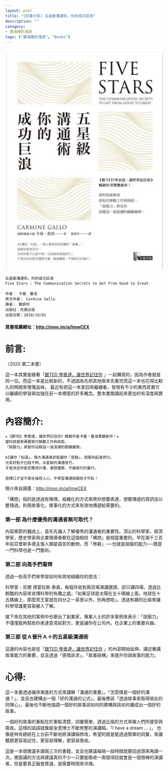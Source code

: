 ```yaml
---
layout: post
title: "[好書分享] 五星級溝通術，你的成功巨浪"
description: ""
category: 
- 書海裡的漫遊
tags: ["書海裡的漫遊", "Books"]
---
```




![](../images/2020/0110.jpg)



```
五星級溝通術，你的成功巨浪
Five Stars : The Communication Secrets to Get From Good to Great
   
作者： 卡曼．蓋洛  
原文作者： Carmine Gallo  
譯者： 葉妍伶  
出版社：先覺出版 
出版日期：2018/10/01 
```

#### 買書推薦網址：http://moo.im/a/lmwCEX

# 前言:

（2020 第二本書）

這一本其實是跟著「[跟TED 學表達，讓世界記住你](http://www.evanlin.com/ted-1/) 」一起購買的，因為作者就是同一位。而這一本是比較新的，不過因為先把其他兩本先看完而這一本也花得比較久的時間來慢慢品味。 最近有把這一本拿回來繼續看，發現有不少的東西其實可以繼續的學習與加強在前一本裡面的許多概念。整本書閱讀起來更加的有深度與實用。



# 內容簡介:

```
★《跟TED 學表達，讓世界記住你》暢銷作者卡曼‧蓋洛驚艷新作！★
當科技威脅著要取代無數工作與技能，
「說服力」將是你站穩這一波浪潮的關鍵優勢。

AI讓你「知道」，偉大溝通者卻能讓你「感動」，說服你起身而行。
光有好點子已經不夠，五星級的溝通技巧，
才是決定你能否獲得升遷、激發團隊、不被取代的量尺。

發揮口才並不是在操控人心，不學習溝通說服術才可恥！
```

簡介來自讀墨：http://moo.im/a/lmwCEX

「構想」指的是透過有條理，組織化的方式來將你想要表達，想要傳遞的資訊加以整理過。利用故事化，敘事化的方式來有效地傳遞給需要的。

### 第一部 為什麼優秀的溝通者無可取代？

內容章節的鋪成上，首先先讓人了解優秀的溝通者的重要性。頂尖的科學家，經濟學家，歷史學家與企業領導者都在這個相信「構想」是相當重要的。早在兩千三百年前亞里斯多德主張人類是語言的動物，而「修辭」──也就是說服的能力──既是一門科學也是一門藝術。

### 第二部 向高手們看齊

透過一些高手們來學習如何有效地組織你的想法：

科學家 - 尼爾 德葛拉斯 泰森，每個月收到兩百場演講邀請，卻只講四場。透過比較酷的內容來宣傳科學的有趣之處。「如果足球是太陽在五十碼線上面，地球在十五碼線上，那麼冥王星就在四分之一英里以外，別再想啦」。透過有趣的比喻來讓科學常識更容易被人了解。

接下來在其他的案例中也舉出了創業家，專業人士的許多案例來表示：「説服力」不僅僅能夠幫助你表達意見給對方，更是讓你在公司內，在企業上的重要兵器。 

### 第三部 從Ａ晉升Ａ＋的五星級溝通術

這邊的內容也是從「[跟TED 學表達，讓世界記住你](http://www.evanlin.com/ted-1/) 」的內容開始延伸，講述著講故事能力的重要，並且透過「感情訴求」，「故事結構」來提升你說故事的能力。

# 心得:

這一本書透過循序漸進的方式來講解「溝通的重要」，「怎麼樣是一個好的溝通？」，並且也建構出一個「好的溝通的公式」，最後應該「透過故事來取得彼此的同理心」，最後也不斷地強調一個好的故事該如何的建構與該如何鋪成出一個好的故事。

一個好的故事的重點在於重點清楚，詞彙簡單，透過比喻的方式來被人們所接受與吸收。這樣的話語就像是金恩博士不斷修整的演講稿，「I have a dream ... 」， 也像是林肯總統在上台前不斷地將演講稿修改，希望的就是能透過簡單的詞彙，來讓聽眾更容易記住，更容易理解，更容易吸收。

這是一本很建議多讀兩三次的書籍，並且也建議每隔一段時間就要回過頭來再讀一次。裡面講的方法與建議真的不少～只要能吸收一兩個項目就會是一個很棒的演講者。但是要真正融會貫通，就需要時間來淬煉。